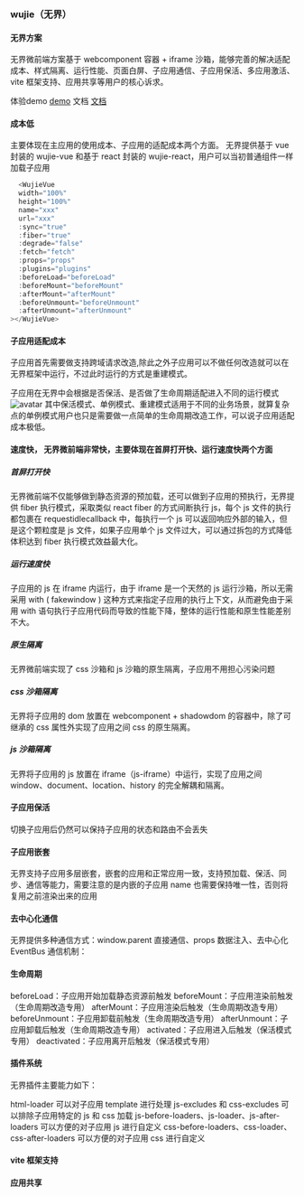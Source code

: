 ### wujie（无界）

#### 无界方案
无界微前端方案基于 webcomponent 容器 + iframe 沙箱，能够完善的解决适配成本、样式隔离、运行性能、页面白屏、子应用通信、子应用保活、多应用激活、vite 框架支持、应用共享等用户的核心诉求。

体验demo [demo](https://wujie-micro.github.io/demo-main-vue/vite?vite=%2Fdemo-vite%2Fcontact)
文档 [文档](https://wujie-micro.github.io/doc/)

#### 成本低
主要体现在主应用的使用成本、子应用的适配成本两个方面。
无界提供基于 vue 封装的 wujie-vue 和基于 react 封装的 wujie-react，用户可以当初普通组件一样加载子应用

```js
  <WujieVue
  width="100%"
  height="100%"
  name="xxx"
  url="xxx"
  :sync="true"
  :fiber="true"
  :degrade="false"
  :fetch="fetch"
  :props="props"
  :plugins="plugins"
  :beforeLoad="beforeLoad"
  :beforeMount="beforeMount"
  :afterMount="afterMount"
  :beforeUnmount="beforeUnmount"
  :afterUnmount="afterUnmount"
></WujieVue>

```

#### 子应用适配成本
子应用首先需要做支持跨域请求改造,除此之外子应用可以不做任何改造就可以在无界框架中运行，不过此时运行的方式是重建模式。

子应用在无界中会根据是否保活、是否做了生命周期适配进入不同的运行模式
![avatar](https://pic2.zhimg.com/v2-97a9206ae0fcfbcf75126fc0068bc619_r.jpg)
其中保活模式、单例模式、重建模式适用于不同的业务场景，就算复杂点的单例模式用户也只是需要做一点简单的生命周期改造工作，可以说子应用适配成本极低。


#### 速度快， 无界微前端非常快，主要体现在首屏打开快、运行速度快两个方面
  ##### 首屏打开快
  无界微前端不仅能够做到静态资源的预加载，还可以做到子应用的预执行，无界提供 fiber 执行模式，采取类似 react fiber 的方式间断执行 js，每个 js 文件的执行都包裹在 requestidlecallback 中，每执行一个 js 可以返回响应外部的输入，但是这个颗粒度是 js 文件，如果子应用单个 js 文件过大，可以通过拆包的方式降低体积达到 fiber 执行模式效益最大化。
  
  ##### 运行速度快
  子应用的 js 在 iframe 内运行，由于 iframe 是一个天然的 js 运行沙箱，所以无需采用 with ( fakewindow ) 这种方式来指定子应用的执行上下文，从而避免由于采用 with 语句执行子应用代码而导致的性能下降，整体的运行性能和原生性能差别不大。
  
  ##### 原生隔离
  无界微前端实现了 css 沙箱和 js 沙箱的原生隔离，子应用不用担心污染问题

  ##### css 沙箱隔离
  无界将子应用的 dom 放置在 webcomponent + shadowdom 的容器中，除了可继承的 css 属性外实现了应用之间 css 的原生隔离。

  ##### js 沙箱隔离
  无界将子应用的 js 放置在 iframe（js-iframe）中运行，实现了应用之间 window、document、location、history 的完全解耦和隔离。

#### 子应用保活
  切换子应用后仍然可以保持子应用的状态和路由不会丢失

#### 子应用嵌套
无界支持子应用多层嵌套，嵌套的应用和正常应用一致，支持预加载、保活、同步、通信等能力，需要注意的是内嵌的子应用 name 也需要保持唯一性，否则将复用之前渲染出来的应用

#### 去中心化通信
无界提供多种通信方式：window.parent 直接通信、props 数据注入、去中心化 EventBus 通信机制：

#### 生命周期
beforeLoad：子应用开始加载静态资源前触发
beforeMount：子应用渲染前触发 （生命周期改造专用）
afterMount：子应用渲染后触发（生命周期改造专用）
beforeUnmount：子应用卸载前触发（生命周期改造专用）
afterUnmount：子应用卸载后触发（生命周期改造专用）
activated：子应用进入后触发（保活模式专用）
deactivated：子应用离开后触发（保活模式专用）

#### 插件系统
无界插件主要能力如下：

html-loader 可以对子应用 template 进行处理
js-excludes 和 css-excludes 可以排除子应用特定的 js 和 css 加载
js-before-loaders、js-loader、js-after-loaders 可以方便的对子应用 js 进行自定义
css-before-loaders、css-loader、css-after-loaders 可以方便的对子应用 css 进行自定义

#### vite 框架支持

#### 应用共享
